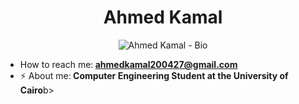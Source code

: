 <h1 align="center">Ahmed Kamal</h1>
<p align="center">
  <img src="https://readme-typing-svg.demolab.com/?lines=Hello%2C+I+am+Ahmed+Kamal+<3;Computer+Engineering+Student&font=Fira%20Code&center=true&width=500&height=100&duration=4000&pause=1000" alt="Ahmed Kamal - Bio">
</p>
<ul>
  <li> How to reach me:<b> <a href="mailto:ahmedkamal200427@gmail.com">ahmedkamal200427@gmail.com</a></b></li>
  <li>⚡ About me:<b> Computer Engineering Student at the University of Cairo</b>b></li>
</ul>
